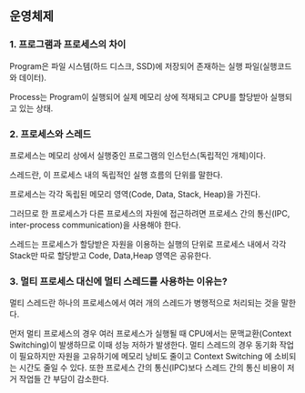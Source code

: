 ## 운영체제

### 1. 프로그램과 프로세스의 차이

Program은 파일 시스템(하드 디스크, SSD)에 저장되어 존재하는 실행 파일(실행코드와 데이터).

Process는 Program이 실행되어 실제 메모리 상에 적재되고 CPU를 할당받아 실행되고 있는 상태.


### 2. 프로세스와 스레드

프로세스는 메모리 상에서 실행중인 프로그램의 인스턴스(독립적인 개체)이다.

스레드란,  이 프로세스 내의 독립적인 실행 흐름의 단위를 말한다.


프로세스는 각각 독립된 메모리 영역(Code, Data, Stack, Heap)을 가진다.

그러므로 한 프로세스가 다른 프로세스의 자원에 접근하려면 프로세스 간의 통신(IPC, inter-process communication)을 사용해야 한다.

스레드는 프로세스가 할당받은 자원을 이용하는 실행의 단위로 
프로세스 내에서 각각 Stack만 따로 할당받고 Code, Data,Heap 영역은 공유한다.

### 3. 멀티 프로세스 대신에 멀티 스레드를 사용하는 이유는?
멀티 스레드란 하나의 프로세스에서 여러 개의 스레드가 병행적으로 처리되는 것을 말한다.

먼저 멀티 프로세스의 경우 여러 프로세스가 실행될 때 CPU에서는 문맥교환(Context Switching)이 발생하므로 이때 성능 저하가 발생한다.
멀티 스레드의 경우 동기화 작업이 필요하지만 자원을 고유하기에 메모리 낭비도 줄이고 Context Switching 에 소비되는 시간도 줄일 수 있다.
또한 프로세스 간의 통신(IPC)보다 스레드 간의 통신 비용이 저거 작업들 간 부담이 감소한다.

